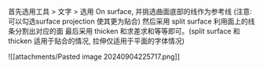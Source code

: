 首先选用工具 > 文字 > 选用 On surface, 并挑选曲面底部的线作为参考线 (注意: 可以勾选surface projection 使其更为贴合)
然后采用 split surface 利用面上的线条分割出对应的面
最后采用 thicken 和求差求和等等即可。(split surface 和 thicken 适用于贴合的情况, 拉伸仅适用于平面的字体情况)


![[attachments/Pasted image 20240904225717.png]]
